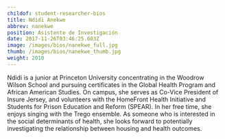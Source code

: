 ```yaml
---
childof: student-researcher-bios
title: Ndidi Anekwe
abbrev: nanekwe
position: Asistente de Investigación 
date: 2017-11-26T03:46:25.603Z
image: /images/bios/nanekwe_full.jpg
thumb: /images/bios/nanekwe_thumb.jpg
weight: 2010
---
```

Ndidi is a junior at Princeton University concentrating in the Woodrow Wilson School and pursuing certificates in the Global Health Program and African American Studies. On campus, she serves as Co-Vice President of Insure Jersey, and volunteers with the HomeFront Health Initiative and Students for Prison Education and Reform (SPEAR). In her free time, she enjoys singing with the Trego ensemble. As someone who is interested in the social determinants of health, she looks forward to potentially investigating the relationship between housing and health outcomes.

